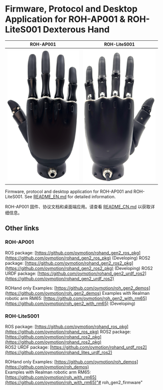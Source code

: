 # Firmware, Protocol and Desktop Application for ROH-AP001 & ROH-LiteS001 Dexterous Hand

|                   ROH-AP001                    |                     ROH-LiteS001                     |
| :--------------------------------------------: | :--------------------------------------------------: |
| ![ROH-AP001 Dexterous Hand](res/ROH-AP001.png) | ![ROH-LiteS001 Dexterous Hand](res/ROH-LiteS001.png) |

Firmware, protocol and desktop application for ROH-AP001 and ROH-LiteS001. See [README_EN.md](README_EN.md) for detailed information.

ROH-AP001 固件、协议文档和桌面端应用。请查看 [README_CN.md](README_CN.md) 以获取详细信息。

## Other links

### ROH-AP001

ROS package:  [https://github.com/oymotion/rohand_gen2_ros_pkg](https://github.com/oymotion/rohand_gen2_ros_pkg)  (Developing)
ROS2 package:  [https://github.com/oymotion/rohand_gen2_ros2_pkg](https://github.com/oymotion/rohand_gen2_ros2_pkg)  (Developing)
ROS2 URDF package: [https://github.com/oymotion/rohand_gen2_urdf_ros2](https://github.com/oymotion/rohand_gen2_urdf_ros2)  

ROHand only Examples: [https://github.com/oymotion/roh_gen2_demos](https://github.com/oymotion/roh_gen2_demos)
Examples with Realman robotic arm RM65: [https://github.com/oymotion/roh_gen2_with_rm65](https://github.com/oymotion/roh_gen2_with_rm65)  (Developing)

### ROH-LiteS001

ROS package:  [https://github.com/oymotion/rohand_ros_pkg](https://github.com/oymotion/rohand_ros_pkg)
ROS2 package:  [https://github.com/oymotion/rohand_ros2_pkg](https://github.com/oymotion/rohand_ros2_pkg)  
ROS2 URDF package: [https://github.com/oymotion/rohand_urdf_ros2](https://github.com/oymotion/rohand_lites_urdf_ros2)  

ROHand only Examples: [https://github.com/oymotion/roh_demos](https://github.com/oymotion/roh_demos)  
Examples with Realman robotic arm RM65: [https://github.com/oymotion/roh_with_rm65](https://github.com/oymotion/roh_with_rm65)"# roh_gen2_firmware" 

